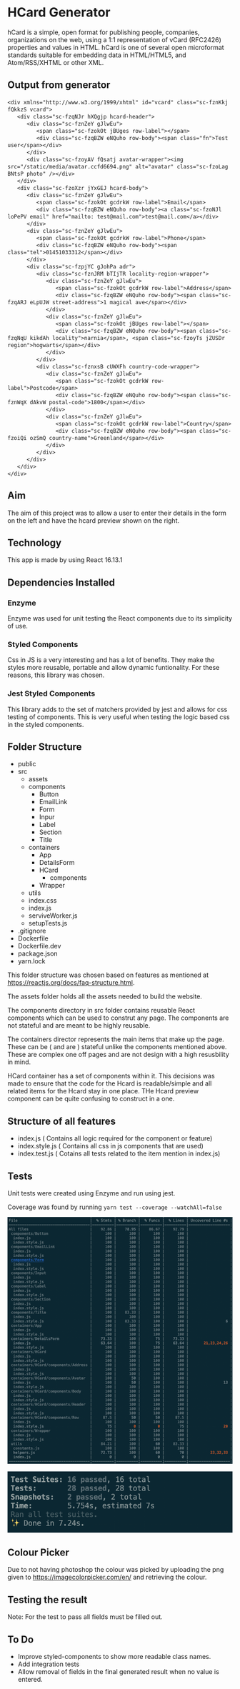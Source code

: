 # HCard Generator

hCard is a simple, open format for publishing people, companies, organizations on the web, using a 1:1 representation of vCard (RFC2426) properties and values in HTML. hCard is one of several open microformat standards suitable for embedding data in HTML/HTML5, and Atom/RSS/XHTML or other XML. 

## Output from generator

```
<div xmlns="http://www.w3.org/1999/xhtml" id="vcard" class="sc-fznKkj fQkkzS vcard">
   <div class="sc-fzqNJr hXQgjp hcard-header">
      <div class="sc-fznZeY gJlwEu">
         <span class="sc-fzokOt jBUges row-label"></span>
         <div class="sc-fzqBZW eNQuho row-body"><span class="fn">Test user</span></div>
      </div>
      <div class="sc-fzoyAV fQsatj avatar-wrapper"><img src="/static/media/avatar.ccfd6694.png" alt="avatar" class="sc-fzoLag BNtsP photo" /></div>
   </div>
   <div class="sc-fzoXzr jYxGEJ hcard-body">
      <div class="sc-fznZeY gJlwEu">
         <span class="sc-fzokOt gcdrkW row-label">Email</span>
         <div class="sc-fzqBZW eNQuho row-body"><a class="sc-fzoNJl loPePV email" href="mailto: test@mail.com">test@mail.com</a></div>
      </div>
      <div class="sc-fznZeY gJlwEu">
         <span class="sc-fzokOt gcdrkW row-label">Phone</span>
         <div class="sc-fzqBZW eNQuho row-body"><span class="tel">01451033312</span></div>
      </div>
      <div class="sc-fzpjYC gJohPa adr">
         <div class="sc-fznJRM bTIjTR locality-region-wrapper">
            <div class="sc-fznZeY gJlwEu">
               <span class="sc-fzokOt gcdrkW row-label">Address</span>
               <div class="sc-fzqBZW eNQuho row-body"><span class="sc-fzqARJ eLpUJW street-address">1 magical ave</span></div>
            </div>
            <div class="sc-fznZeY gJlwEu">
               <span class="sc-fzokOt jBUges row-label"></span>
               <div class="sc-fzqBZW eNQuho row-body"><span class="sc-fzqNqU kikdAh locality">narnia</span>, <span class="sc-fzoyTs jZUSDr region">hogwarts</span></div>
            </div>
         </div>
         <div class="sc-fznxsB cUWXFh country-code-wrapper">
            <div class="sc-fznZeY gJlwEu">
               <span class="sc-fzokOt gcdrkW row-label">Postcode</span>
               <div class="sc-fzqBZW eNQuho row-body"><span class="sc-fznWqX dAkvW postal-code">1800</span></div>
            </div>
            <div class="sc-fznZeY gJlwEu">
               <span class="sc-fzokOt gcdrkW row-label">Country</span>
               <div class="sc-fzqBZW eNQuho row-body"><span class="sc-fzoiQi ozSmQ country-name">Greenland</span></div>
            </div>
         </div>
      </div>
   </div>
</div>
```

## Aim

The aim of this project was to allow a user to enter their details in the form on the left and have the hcard preview shown on the right.

## Technology

This app is made by using React 16.13.1

## Dependencies Installed

### Enzyme

Enzyme was used for unit testing the React components due to its simplicity of use.

### Styled Components

Css in JS is a very interesting and has a lot of benefits. They make the styles more reusable, portable and allow dynamic funtionality. For these reasons, this library was chosen.

### Jest Styled Components

This library adds to the set of matchers provided by jest and allows for css testing of components. This is very useful when testing the logic based css in the styled components.

## Folder Structure

- public
- src
    - assets
    - components
        - Button
        - EmailLink
        - Form
        - Inpur
        - Label
        - Section
        - Title
    - containers
        - App
        - DetailsForm
        - HCard
            - components
        - Wrapper
    - utils
    - index.css
    - index.js
    - serviveWorker.js
    - setupTests.js
- .gitignore
- Dockerfile
- Dockerfile.dev
- package.json
- yarn.lock


This folder structure was chosen based on features as mentioned  at https://reactjs.org/docs/faq-structure.html.

The assets folder holds all the assets needed to build the website.

The components directory in src folder contains reusable React components which can be used to construt any page. The components are not stateful and are meant to be highly reusable.

The containers director represents the main items that make up the page. These can be ( and are ) stateful unlike the components mentioned above. These are complex one off pages and are not design with a high resusbility in mind.

HCard container has a set of components within it. This decisions was made to ensure that the code for the Hcard is readable/simple and all related items for the Hcard stay in one place. THe Hcard preview component can be quite confusing to construct in a one.


## Structure of all features

- index.js ( Contains all logic required for the component or feature)
- index.style.js ( Contains all css in js components that are used)
- index.test.js ( Cotains all tests related to the item mention in index.js)


## Tests

Unit tests were created using Enzyme and run using jest.

Coverage was found by running `yarn test --coverage --watchAll=false`

![Test Results](/src/assets/images/test-results.png)

![Information](/src/assets/images/tests-time-info.png)


## Colour Picker

Due to not having photoshop the colour was picked by uploading the png given to https://imagecolorpicker.com/en/ and retrieving the colour.

## Testing the result

Note: For the test to pass all fields must be filled out.

## To Do

- Improve styled-components to show more readable class names.
- Add integration tests
- Allow removal of fields in the final generated result when no value is entered.